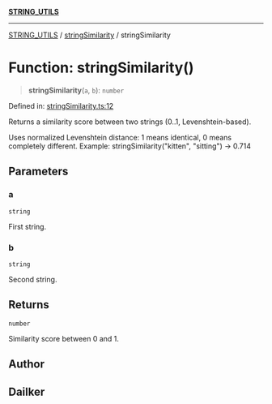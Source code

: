 [**STRING_UTILS**](../../README.md)

***

[STRING_UTILS](../../README.md) / [stringSimilarity](../README.md) / stringSimilarity

# Function: stringSimilarity()

> **stringSimilarity**(`a`, `b`): `number`

Defined in: [stringSimilarity.ts:12](https://github.com/dailker/everyutil/blob/c1119b9befc384594ad07b4277ef37c36f79d0c2/src/string/stringSimilarity.ts#L12)

Returns a similarity score between two strings (0..1, Levenshtein-based).

Uses normalized Levenshtein distance: 1 means identical, 0 means completely different.
Example: stringSimilarity("kitten", "sitting") → 0.714

## Parameters

### a

`string`

First string.

### b

`string`

Second string.

## Returns

`number`

Similarity score between 0 and 1.

## Author

## Dailker
